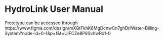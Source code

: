 <h1>HydroLink User Manual</h1>
Prototype can be accessed through https://www.figma.com/design/mXGtFkhK8MgDcnwCn7ghDr/Water-Billing-System?node-id=0-1&p=f&t=UlFCZe8P9SvhwRo1-0
